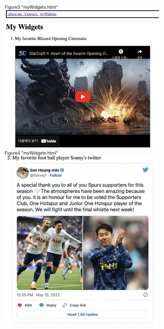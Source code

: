 
Figure3 "myWidgets.html"
<img src ="screenshot/widget1.png"><br>
Figure4 "myWidgets.html" <br>
<img src ="screenshot/widget2.png">